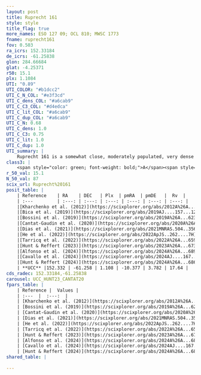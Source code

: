 ```yaml
---
layout: post
title: Ruprecht 161
style: style
title_flag: true
more_names: ESO 127 09; OCL 810; MWSC 1773
fname: ruprecht161
fov: 0.503
ra_icrs: 152.33184
de_icrs: -61.25838
glon: 284.66684
glat: -4.25371
r50: 15.1
plx: 1.1084
UTI: "0.89"
UTI_COLOR: "#b1dcc2"
UTI_C_N_COL: "#e3f3cd"
UTI_C_dens_COL: "#a6cab9"
UTI_C_C3_COL: "#d4edca"
UTI_C_lit_COL: "#a6cab9"
UTI_C_dup_COL: "#a6cab9"
UTI_C_N: 0.68
UTI_C_dens: 1.0
UTI_C_C3: 0.75
UTI_C_lit: 1.0
UTI_C_dup: 1.0
UTI_summary: |
    Ruprecht 161 is a somewhat close, moderately populated, very dense object of high C3 quality. It is very well-studied in the literature.
class3: |
    <span style="color: green; font-weight: bold;">A</span><span style="color: #FFC300; font-weight: bold;">B</span>
r_50_val: 15.1
N_50_val: 87
scix_url: Ruprecht%20161
posit_table: |
    | Reference    | RA    | DEC   | Plx  | pmRA  | pmDE   |  Rv  |
    | :---         | :---: | :---: | :---: | :---: | :---: | :---: |
    |[Kharchenko et al. (2012)](https://scixplorer.org/abs/2012A%26A...543A.156K) | 152.295 | -61.26 | -- | -7.5 | 3.5 | -- |
    |[Bica et al. (2019)](https://scixplorer.org/abs/2019AJ....157...12B) | 152.211 | -61.2 | -- | -- | -- | -- |
    |[Bossini et al. (2019)](https://scixplorer.org/abs/2019A%26A...623A.108B) | 152.4 | -61.259 | -- | -- | -- | -- |
    |[Cantat-Gaudin et al. (2020)](https://scixplorer.org/abs/2020A%26A...640A...1C) | 152.4 | -61.259 | 1.086 | -10.391 | 3.742 | -- |
    |[Dias et al. (2021)](https://scixplorer.org/abs/2021MNRAS.504..356D) | 152.396 | -61.262 | 1.088 | -10.372 | 3.714 | 22.843 |
    |[He et al. (2022)](https://scixplorer.org/abs/2022ApJS..262....7H) | 152.289 | -61.233 | 1.108 | -10.402 | 3.799 | -- |
    |[Tarricq et al. (2022)](https://scixplorer.org/abs/2022A%26A...659A..59T) | 152.262 | -61.251 | 1.111 | -10.392 | 3.818 | -- |
    |[Hunt & Reffert (2023)](https://scixplorer.org/abs/2023A%26A...673A.114H) | 152.317 | -61.246 | 1.091 | -10.425 | 3.788 | 15.944 |
    |[Alfonso et al. (2024)](https://scixplorer.org/abs/2024A%26A...689A..18A) | 152.348 | -61.257 | 1.074 | -10.374 | 3.79 | -- |
    |[Cavallo et al. (2024)](https://scixplorer.org/abs/2024AJ....167...12C) | 152.291 | -61.239 | 1.106 | -- | -- | -- |
    |[Hunt & Reffert (2024)](https://scixplorer.org/abs/2024A%26A...686A..42H) | 152.317 | -61.246 | 1.091 | -10.425 | 3.788 | 15.944 |
    | **UCC** |152.332 | -61.258 | 1.108 | -10.377 | 3.782 | 17.64 | 
cds_radec: 152.33184,-61.25838
carousel: UCC_HUNT23_CANTAT20
fpars_table: |
    | Reference |  Values |
    | :---  |  :---:  |
    | [Kharchenko et al. (2012)](https://scixplorer.org/abs/2012A%26A...543A.156K) | `e_bv=0.167, distance=976, log_age=8.45` |
    | [Bossini et al. (2019)](https://scixplorer.org/abs/2019A%26A...623A.108B) | `AV=0.321, Dist=9.757, logA=7.986, Fe/H=0.0` |
    | [Cantat-Gaudin et al. (2020)](https://scixplorer.org/abs/2020A%26A...640A...1C) | `AVNN=0.33, DMNN=9.78, AgeNN=8.02` |
    | [Dias et al. (2021)](https://scixplorer.org/abs/2021MNRAS.504..356D) | `Av=0.238, Dist=891, logage=8.55, [Fe/H]=0.069` |
    | [He et al. (2022)](https://scixplorer.org/abs/2022ApJS..262....7H) | `A0=0.45, logAge=7.7` |
    | [Tarricq et al. (2022)](https://scixplorer.org/abs/2022A%26A...659A..59T) | `Dist=884, logAgeNN=8.04` |
    | [Hunt & Reffert (2023)](https://scixplorer.org/abs/2023A%26A...673A.114H) | `AV50=0.179, diffAV50=0.648, MOD50=9.682, logAge50=8.226` |
    | [Alfonso et al. (2024)](https://scixplorer.org/abs/2024A%26A...689A..18A) | `AV=0.32936, MOD=9.78037, logAge=8.11869, Z=0.06859` |
    | [Cavallo et al. (2024)](https://scixplorer.org/abs/2024AJ....167...12C) | `AV50=0.08, dMod50=9.71, logAge50=8.61, [Fe/H]50=0.41` |
    | [Hunt & Reffert (2024)](https://scixplorer.org/abs/2024A%26A...686A..42H) | `MassJ=171.380` |
shared_table: |
    
---
```

